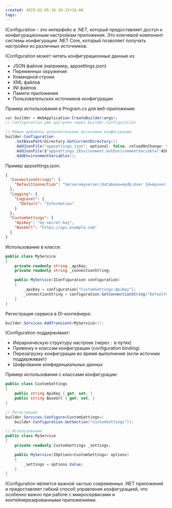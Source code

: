 ```yaml
---
created: 2025-02-05-16-34-22+10:00
tags:
---
```

IConfiguration - это интерфейс в .NET, который предоставляет доступ к конфигурационным настройкам приложения. Это ключевой компонент системы конфигурации .NET Core, который позволяет получать настройки из различных источников.

IConfiguration может читать конфигурационные данные из:
- JSON файлов (например, appsettings.json)
- Переменных окружения
- Командной строки
- XML файлов
- INI файлов
- Памяти приложения
- Пользовательских источников конфигурации

Пример использования в Program.cs для веб-приложения:

```csharp
var builder = WebApplication.CreateBuilder(args);
// Configuration уже доступен через builder.Configuration

// Можно добавить дополнительные источники конфигурации
builder.Configuration
    .SetBasePath(Directory.GetCurrentDirectory())
    .AddJsonFile("appsettings.json", optional: false, reloadOnChange: true)
    .AddJsonFile($"appsettings.{Environment.GetEnvironmentVariable("ASPNETCORE_ENVIRONMENT")}.json", optional: true)
    .AddEnvironmentVariables();
```

Пример appsettings.json:
```json
{
  "ConnectionStrings": {
    "DefaultConnection": "Server=myserver;Database=mydb;User Id=myuser;Password=mypassword;"
  },
  "Logging": {
    "LogLevel": {
      "Default": "Information"
    }
  },
  "CustomSettings": {
    "ApiKey": "my-secret-key",
    "BaseUrl": "https://api.example.com"
  }
}
```

Использование в классе:
```csharp
public class MyService
{
    private readonly string _apiKey;
    private readonly string _connectionString;

    public MyService(IConfiguration configuration)
    {
        _apiKey = configuration["CustomSettings:ApiKey"];
        _connectionString = configuration.GetConnectionString("DefaultConnection");
    }
}
```

Регистрация сервиса в DI-контейнере:
```csharp
builder.Services.AddTransient<MyService>();
```

IConfiguration поддерживает:
- Иерархическую структуру настроек (через `:` в путях)
- Привязку к классам конфигурации (configuration binding)
- Перезагрузку конфигурации во время выполнения (если источник поддерживает)
- Шифрование конфиденциальных данных

Пример использования с классами конфигурации:
```csharp
public class CustomSettings
{
    public string ApiKey { get; set; }
    public string BaseUrl { get; set; }
}

// Регистрация
builder.Services.Configure<CustomSettings>(
    builder.Configuration.GetSection("CustomSettings"));

// Использование
public class MyService
{
    private readonly CustomSettings _settings;

    public MyService(IOptions<CustomSettings> options)
    {
        _settings = options.Value;
    }
}
```

IConfiguration является важной частью современных .NET приложений и предоставляет гибкий способ управления конфигурацией, что особенно важно при работе с микросервисами и контейнеризированными приложениями.